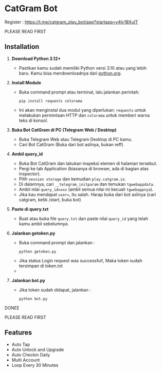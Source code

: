 
# CatGram Bot

Register : https://t.me/catgram_play_bot/app?startapp=v4lv1BXuIT

PLEASE READ FIRST

## Installation

1. **Download Python 3.12+**
   - Pastikan kamu sudah memiliki Python versi 3.10 atau yang lebih baru. Kamu bisa mendownloadnya dari [python.org](https://www.python.org/downloads/).

2. **Install Module**
   - Buka command prompt atau terminal, lalu jalankan perintah:
     ```
     pip install requests colorama
     ```
   - Ini akan menginstal dua modul yang diperlukan: `requests` untuk melakukan permintaan HTTP dan `colorama` untuk memberi warna teks di konsol.

3. **Buka Bot CatGram di PC (Telegram Web / Desktop)**
   - Buka Telegram Web atau Telegram Desktop di PC kamu.
   - Cari Bot CatGram (Buka dari bot aslinya, bukan reff)

4. **Ambil query_id**
   - Buka Bot CatGram dan lakukan inspeksi elemen di halaman tersebut.
   - Pergi ke tab Application (biasanya di browser, ada di bagian atas inspector).
   - Pilih `session storage` dan kemudian `play.catgram.io`.
   - Di dalamnya, cari `__telegram_initparam` dan temukan `tgwebappdata`.
   - Ambil nilai `query_id=xxx` (ambil semua nilai ini kecuali `tgwebappnya`).
   - Jika kau mendapat `user=`, itu salah. Harap buka dari bot aslinya (cari catgram, ketik /start, buka bot)

5. **Paste di query.txt**
   - Buat atau buka file `query.txt` dan paste nilai `query_id` yang telah kamu ambil sebelumnya.

6. **Jalankan getoken.py**
   - Buka command prompt dan jalankan :
     ```
     python getoken.py
     ```
   - Jika status Login request was successful!, Maka token sudah tersimpan di token.txt
   - 
8. **Jalankan bot.py**
   - Jika token sudah didapat, jalankan :
     ```
     python bot.py
     ```

DONEE

PLEASE READ FIRST
  
## Features
- Auto Tap
- Auto Unlock and Upgrade
- Auto Checkin Daily
- Multi Account
- Loop Every 30 Minutes
